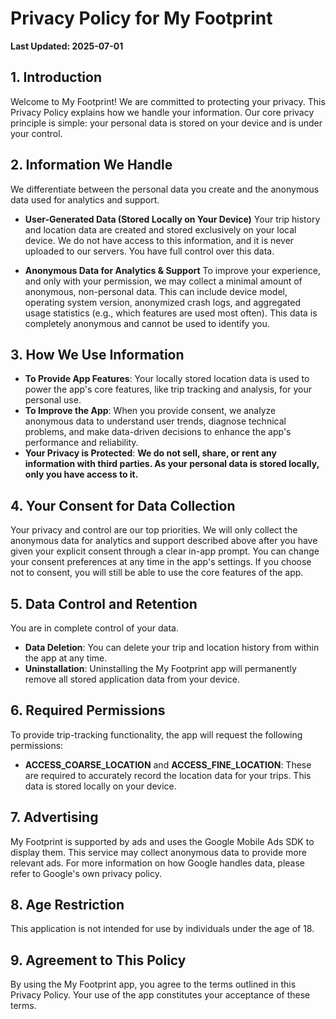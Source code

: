 # Privacy Policy for My Footprint

**Last Updated: 2025-07-01**

## 1. Introduction

Welcome to My Footprint! We are committed to protecting your privacy. This Privacy Policy explains how we handle your information. Our core privacy principle is simple: your personal data is stored on your device and is under your control.

## 2. Information We Handle

We differentiate between the personal data you create and the anonymous data used for analytics and support.

- **User-Generated Data (Stored Locally on Your Device)**
  Your trip history and location data are created and stored exclusively on your local device. We do not have access to this information, and it is never uploaded to our servers. You have full control over this data.

- **Anonymous Data for Analytics & Support**
  To improve your experience, and only with your permission, we may collect a minimal amount of anonymous, non-personal data. This can include device model, operating system version, anonymized crash logs, and aggregated usage statistics (e.g., which features are used most often). This data is completely anonymous and cannot be used to identify you.

## 3. How We Use Information

- **To Provide App Features**: Your locally stored location data is used to power the app's core features, like trip tracking and analysis, for your personal use.
- **To Improve the App**: When you provide consent, we analyze anonymous data to understand user trends, diagnose technical problems, and make data-driven decisions to enhance the app's performance and reliability.
- **Your Privacy is Protected**: **We do not sell, share, or rent any information with third parties. As your personal data is stored locally, only you have access to it.**

## 4. Your Consent for Data Collection

Your privacy and control are our top priorities. We will only collect the anonymous data for analytics and support described above after you have given your explicit consent through a clear in-app prompt. You can change your consent preferences at any time in the app's settings. If you choose not to consent, you will still be able to use the core features of the app.

## 5. Data Control and Retention

You are in complete control of your data.

- **Data Deletion**: You can delete your trip and location history from within the app at any time.
- **Uninstallation**: Uninstalling the My Footprint app will permanently remove all stored application data from your device.

## 6. Required Permissions

To provide trip-tracking functionality, the app will request the following permissions:

- **ACCESS_COARSE_LOCATION** and **ACCESS_FINE_LOCATION**: These are required to accurately record the location data for your trips. This data is stored locally on your device.

## 7. Advertising

My Footprint is supported by ads and uses the Google Mobile Ads SDK to display them. This service may collect anonymous data to provide more relevant ads. For more information on how Google handles data, please refer to Google's own privacy policy.

## 8. Age Restriction

This application is not intended for use by individuals under the age of 18.

## 9. Agreement to This Policy

By using the My Footprint app, you agree to the terms outlined in this Privacy Policy. Your use of the app constitutes your acceptance of these terms.
